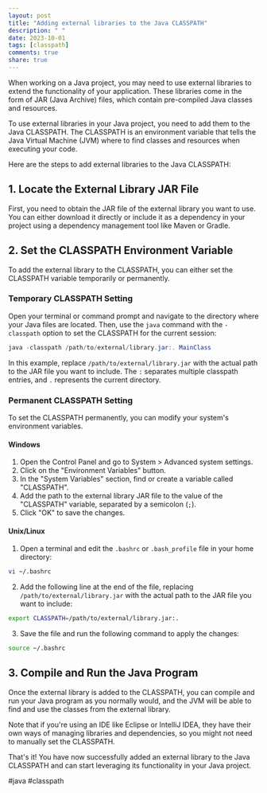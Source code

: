 ```yaml
---
layout: post
title: "Adding external libraries to the Java CLASSPATH"
description: " "
date: 2023-10-01
tags: [classpath]
comments: true
share: true
---
```


When working on a Java project, you may need to use external libraries to extend the functionality of your application. These libraries come in the form of JAR (Java Archive) files, which contain pre-compiled Java classes and resources.

To use external libraries in your Java project, you need to add them to the Java CLASSPATH. The CLASSPATH is an environment variable that tells the Java Virtual Machine (JVM) where to find classes and resources when executing your code.

Here are the steps to add external libraries to the Java CLASSPATH:

## 1. Locate the External Library JAR File
First, you need to obtain the JAR file of the external library you want to use. You can either download it directly or include it as a dependency in your project using a dependency management tool like Maven or Gradle.

## 2. Set the CLASSPATH Environment Variable
To add the external library to the CLASSPATH, you can either set the CLASSPATH variable temporarily or permanently.

### Temporary CLASSPATH Setting
Open your terminal or command prompt and navigate to the directory where your Java files are located. Then, use the `java` command with the `-classpath` option to set the CLASSPATH for the current session:

```java
java -classpath /path/to/external/library.jar:. MainClass
```

In this example, replace `/path/to/external/library.jar` with the actual path to the JAR file you want to include. The `:` separates multiple classpath entries, and `.` represents the current directory.

### Permanent CLASSPATH Setting
To set the CLASSPATH permanently, you can modify your system's environment variables.

#### Windows
1. Open the Control Panel and go to System > Advanced system settings.
2. Click on the "Environment Variables" button.
3. In the "System Variables" section, find or create a variable called "CLASSPATH".
4. Add the path to the external library JAR file to the value of the "CLASSPATH" variable, separated by a semicolon (`;`).
5. Click "OK" to save the changes.

#### Unix/Linux
1. Open a terminal and edit the `.bashrc` or `.bash_profile` file in your home directory:
```bash
vi ~/.bashrc
```
2. Add the following line at the end of the file, replacing `/path/to/external/library.jar` with the actual path to the JAR file you want to include:
```bash
export CLASSPATH=/path/to/external/library.jar:.
```
3. Save the file and run the following command to apply the changes:
```bash
source ~/.bashrc
```

## 3. Compile and Run the Java Program
Once the external library is added to the CLASSPATH, you can compile and run your Java program as you normally would, and the JVM will be able to find and use the classes from the external library.

Note that if you're using an IDE like Eclipse or IntelliJ IDEA, they have their own ways of managing libraries and dependencies, so you might not need to manually set the CLASSPATH.

That's it! You have now successfully added an external library to the Java CLASSPATH and can start leveraging its functionality in your Java project.

#java #classpath